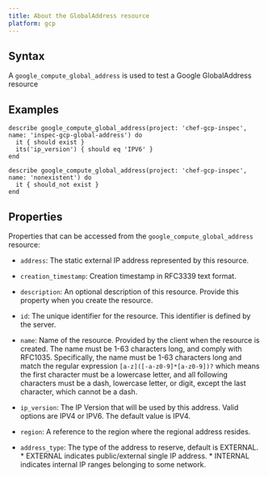 ```yaml
---
title: About the GlobalAddress resource
platform: gcp
---
```



## Syntax
A `google_compute_global_address` is used to test a Google GlobalAddress resource

## Examples
```
describe google_compute_global_address(project: 'chef-gcp-inspec', name: 'inspec-gcp-global-address') do
  it { should exist }
  its('ip_version') { should eq 'IPV6' }
end

describe google_compute_global_address(project: 'chef-gcp-inspec', name: 'nonexistent') do
  it { should_not exist }
end
```

## Properties
Properties that can be accessed from the `google_compute_global_address` resource:

  * `address`: The static external IP address represented by this resource.

  * `creation_timestamp`: Creation timestamp in RFC3339 text format.

  * `description`: An optional description of this resource. Provide this property when you create the resource.

  * `id`: The unique identifier for the resource. This identifier is defined by the server.

  * `name`: Name of the resource. Provided by the client when the resource is created. The name must be 1-63 characters long, and comply with RFC1035.  Specifically, the name must be 1-63 characters long and match the regular expression `[a-z]([-a-z0-9]*[a-z0-9])?` which means the first character must be a lowercase letter, and all following characters must be a dash, lowercase letter, or digit, except the last character, which cannot be a dash.

  * `ip_version`: The IP Version that will be used by this address. Valid options are IPV4 or IPV6. The default value is IPV4.

  * `region`: A reference to the region where the regional address resides.

  * `address_type`: The type of the address to reserve, default is EXTERNAL.  * EXTERNAL indicates public/external single IP address. * INTERNAL indicates internal IP ranges belonging to some network.
